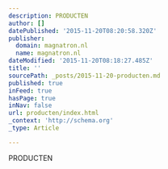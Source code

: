 ```yaml
---
description: PRODUCTEN
author: []
datePublished: '2015-11-20T08:20:58.320Z'
publisher:
  domain: magnatron.nl
  name: magnatron.nl
dateModified: '2015-11-20T08:18:27.485Z'
title: ''
sourcePath: _posts/2015-11-20-producten.md
published: true
inFeed: true
hasPage: true
inNav: false
url: producten/index.html
_context: 'http://schema.org'
_type: Article

---
```

PRODUCTEN